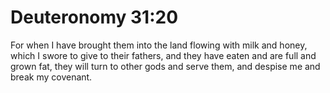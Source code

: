 # Deuteronomy 31:20

For when I have brought them into the land flowing with milk and honey, which I swore to give to their fathers, and they have eaten and are full and grown fat, they will turn to other gods and serve them, and despise me and break my covenant.
